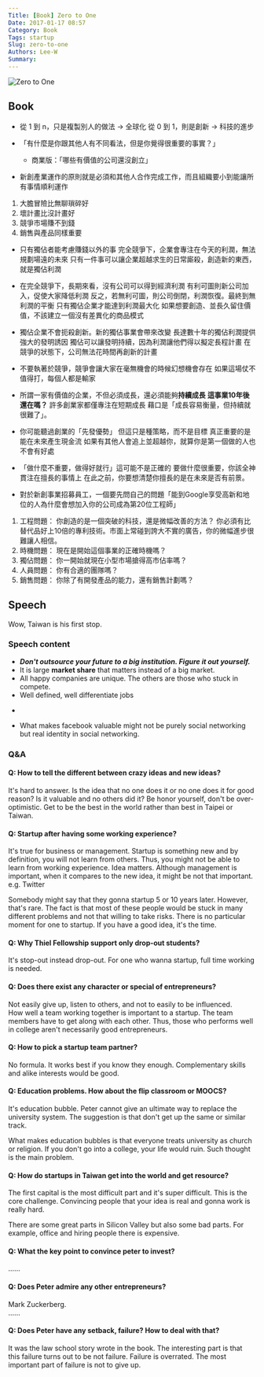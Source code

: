 ```yaml
---
Title: [Book] Zero to One
Date: 2017-01-17 08:57
Category: Book
Tags: startup
Slug: zero-to-one
Authors: Lee-W
Summary: 
---
```


![Zero to One](http://i.imgur.com/O3Uaatbm.jpg?1)

<!--more-->

## Book

- 從 1 到 n，只是複製別人的做法 -> 全球化
  從 0 到 1，則是創新 -> 科技的進步

- 「有什麼是你跟其他人有不同看法，但是你覺得很重要的事實？」
	- 商業版：「哪些有價值的公司還沒創立」

- 新創產業運作的原則就是必須和其他人合作完成工作，而且組織要小到能讓所有事情順利運作

1. 大膽冒險比無聊瑣碎好
2. 壞計畫比沒計畫好
3. 競爭市場賺不到錢
4. 銷售與產品同樣重要

- 只有獨佔者能考慮賺錢以外的事
  完全競爭下，企業會專注在今天的利潤，無法規劃場遠的未來
  只有一件事可以讓企業超越求生的日常廝殺，創造新的東西，就是獨佔利潤

- 在完全競爭下，長期來看，沒有公司可以得到經濟利潤
  有利可圖則新公司加入，促使大家降低利潤
  反之，若無利可圖，則公司倒閉，利潤恢復。最終到無利潤的平衡
  只有獨佔企業才能達到利潤最大化
  如果想要創造、並長久留住價值，不該建立一個沒有差異化的商品模式

- 獨佔企業不會扼殺創新。新的獨佔事業會帶來改變
  長達數十年的獨佔利潤提供強大的發明誘因
  獨佔可以讓發明持續，因為利潤讓他們得以擬定長程計畫
  在競爭的狀態下，公司無法花時間再創新的計畫

- 不要執著於競爭，競爭會讓大家在毫無機會的時候幻想機會存在
  如果這場仗不值得打，每個人都是輸家

- 所謂一家有價值的企業，不但必須成長，還必須能夠**持續成長**
  **這事業10年後還在嗎？**
  許多創業家都僅專注在短期成長
  藉口是「成長容易衡量，但持續就很難了」。

- 你可能聽過創業的「先發優勢」
  但這只是種策略，而不是目標
  真正重要的是能在未來產生現金流
  如果有其他人會追上並超越你，就算你是第一個做的人也不會有好處

- 「做什麼不重要，做得好就行」這可能不是正確的
  要做什麼很重要，你該全神貫注在擅長的事情上
  在此之前，你要想清楚你擅長的是在未來是否有前景。

- 對於新創事業招募員工，一個要先問自己的問題「能到Google享受高新和地位的人為什麼會想加入你的公司成為第20位工程師」

1. 工程問題： 你創造的是一個突破的科技，還是微幅改善的方法？ 你必須有比替代品好上10倍的專利技術。市面上常碰到誇大不實的廣告，你的微幅進步很難讓人相信。
2. 時機問題： 現在是開始這個事業的正確時機嗎？
3. 獨佔問題： 你一開始就現在小型市場搶得高市佔率嗎？
4. 人員問題： 你有合適的團隊嗎？
5. 銷售問題： 你除了有開發產品的能力，還有銷售計劃嗎？


## Speech

Wow, Taiwan is his first stop.

### Speech content
- ***Don't outsource your future to a big institution. Figure it out yourself.***
- It is large **market share** that matters instead of a big market.
- All happy companies are unique. The others are those who stuck in compete.
- Well defined, well differentiate jobs
- ~~~run away from big data or clouding XD~~~
- What makes facebook valuable might not be purely social networking but real identity in social networking.

### Q&A

#### Q: How to tell the different between crazy ideas and new ideas?  
It's hard to answer.
Is the idea that no one does it or no one does it for good reason? Is it valuable and no others did it?
Be honor yourself, don't be over-optimistic.
Get to be the best in the world rather than best in Taipei or Taiwan.

#### Q: Startup after having some working experience?
It's true for business or management.
Startup is something new and by definition, you will not learn from others.
Thus, you might not be able to learn from working experience.
Idea matters.
Although management is important, when it compares to the new idea, it might be not that important.
e.g. Twitter 

Somebody might say that they gonna startup 5 or 10 years later.
However, that's rare.
The fact is that most of these people would be stuck in many different problems and not that willing to take risks.
There is no particular moment for one to startup.
If you have a good idea, it's the time.

#### Q: Why Thiel Fellowship support only drop-out students?
It's stop-out instead drop-out.
For one who wanna startup, full time working is needed.

#### Q: Does there exist any character or special of entrepreneurs?
Not easily give up, listen to others, and not to easily to be influenced.  
How well a team working together is important to a startup.
The team members have to get along with each other.
Thus, those who performs well in college aren't necessarily good entrepreneurs.

#### Q: How to pick a startup team partner?
No formula.
It works best if you know they enough.
Complementary skills and alike interests would be good.

#### Q: Education problems. How about the flip classroom or MOOCS?
It's education bubble.
Peter cannot give an ultimate way to replace the university system.
The suggestion is that don't get up the same or similar track.  

What makes education bubbles is that everyone treats university as church or religion.
If you don't go into a college, your life would ruin.
Such thought is the main problem.

#### Q: How do startups in Taiwan get into the world and get resource?
The first capital is the most difficult part and it's super difficult.
This is the core challenge.
Convincing people that your idea is real and gonna work is really hard.

There are some great parts in Silicon Valley but also some bad parts.
For example, office and hiring people there is expensive.

#### Q: What the key point to convince peter to invest?
......

#### Q: Does Peter admire any other entrepreneurs?
Mark Zuckerberg.  
......

#### Q: Does Peter have any setback, failure? How to deal with that?
It was the law school story wrote in the book.
The interesting part is that this failure turns out to be not failure.
Failure is overrated.
The most important part of failure is not to give up.
